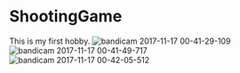 # ShootingGame
 This is my first hobby.
 ![bandicam 2017-11-17 00-41-29-109](https://user-images.githubusercontent.com/29409422/32900988-117b137e-cb32-11e7-869f-8c7bae3a09f4.jpg)
![bandicam 2017-11-17 00-41-49-717](https://user-images.githubusercontent.com/29409422/32901024-28cf2574-cb32-11e7-98a2-4f7b5832cc79.jpg)
![bandicam 2017-11-17 00-42-05-512](https://user-images.githubusercontent.com/29409422/32901044-3215dee8-cb32-11e7-9e9a-a80fd8a1938b.jpg)

